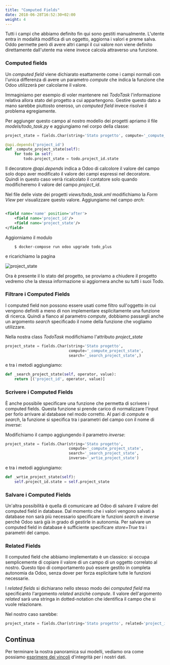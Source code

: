 ```yaml
---
title: "Computed Fields"
date: 2018-06-28T16:52:30+02:00
weight: 4
---
```


Tutti i campi che abbiamo definito fin qui sono gestiti manualmente. L'utente entra in modalità modifica di un oggetto, aggiorna i valori e preme salva. Oddo permette però di avere altri campi il cui valore non viene definito direttamente dall'utente ma viene invece calcola attraverso una funzione.

### Computed fields

Un _computed field_ viene dichiarato esattamente come i campi normali con l'unica differenza di avere un parametro _compute_ che indica la funzione che Odoo utilizzerà per calcolarne il valore.

Immaginiamo per esempio di voler mantenere nei _TodoTask_ l'informazione relativa allora stato del progetto a cui appartengono. Gestire questo dato a mano sarebbe piuttosto oneroso, un _computed field_ invece risolve il problema egregiamente.

Per aggiunger questo campo al nostro modello dei progetti apriamo il file _models/todo\_task.py_ e aggiungiamo nel corpo della classe:

```python 
project_state = fields.Char(string='Stato progetto', compute='_compute_project_state')

@api.depends('project_id')
def _compute_project_state(self):
    for todo in self:
        todo.project_state = todo.project_id.state
```

Il decoratore _@api.depends_ indica a Odoo di calcolore il valore del campo solo dopo aver modificato il valore dei campi espressi nel decoratore. Quindi in questo caso verrà ricalcolato il contatore solo quando modificheremo il valore del campo _project\_id_.

Nel file delle viste dei progetti _views/todo\_task.xml_ modifichiamo la _Form View_ per visualizzare questo valore. Aggiungiamo nel campo _arch_:

```xml

<field name='name' position='after'>
    <field name='project_id'/>
    <field name='project_state'/>
</field>

```

Aggiorniamo il modulo

```
    $ docker-compose run odoo upgrade todo_plus
```

e ricarichiamo la pagina

![project_state](/odoo.workshop/screen/computed_fields/project_state.png?width=60pc)

Ora è presente il lo stato del progetto, se proviamo a chiudere il progetto vedremo che la stessa informazione si aggiornera anche su tutti i suoi Todo.

### Filtrare i Computed Fields

I computed field non possono essere usati come filtro sull'oggetto in cui vengono definiti a meno di non implementare esplicitamente una funzione di ricerca. Quindi a fianco al parametro _compute_, dobbiamo passargli anche un argomento _search_ specificado il nome della funzione che vogliamo utilizzare.

Nella nostra class _TodoTask_ modifichiamo l'attributo _project\_state_

```python
project_state = fields.Char(string='Stato progetto', 
                            compute='_compute_project_state',
                            search='_search_project_state',)
```

e tra i metodi aggiungiamo:

```python
def _search_project_state(self, operator, value):
    return [('project_id', operator, value)]
```

### Scrivere i Computed Fields

È anche possibile specificare una funzione che permetta di scrivere i computed fields. Questa funzione si prende carico di normalizzare l'input per forlo arrivare al database nel modo corretto. Al pari di _compute_ e _search_, la funzione si specifica tra i parametri del campo con il nome di _inverse_:

Modifichiamo il campo aggiungendo il parametro _inverse_:

```python
project_state = fields.Char(string='Stato progetto', 
                            compute='_compute_project_state',
                            search='_search_project_state',
                            inverse='_wrtie_project_state')
```

e tra i metodi aggiungiamo:

```python
def _wrtie_project_state(self):
    self.project_id.state = self.project_state
```

### Salvare i Computed Fields

Un'altra possibilità è quella di comunicare ad Odoo di salvare il valore del computed field in database. Dal momento che i valori vengono salvati a database non sarà più necessario specificare le funzioni _search_ e _inverse_ perchè Odoo sarà già in grado di gestirle in autonomia.
Per salvare un computed field in database è sufficiente specificare _store=True_ tra i parametri del campo.

### Related Fields

Il computed field che abbiamo implementato è un classico: si occupa semplicemente di copiare il valore di un campo di un oggetto correlato al nostro. Questo tipo di comportamento può essere gestito in completa autonomia da Odoo, senza dover per forza esplicitare tutte le funzioni necessarie.

I _related fields_ si dichiarano nello stesso modo dei _computed field_ ma specificanto l'argomento _related_ anzichè _compute_. Il valore dell'argomento _related_ sarà una stringa in dotted-notation che identifica il campo che si vuole relazionare.

Nel nostro caso sarebbe:

```python
project_state = fields.Char(string='Stato progetto', related='project_id.state')
```

## Continua

Per terminare la nostra panoramica sui modelli, vediamo ora come possiamo [esprimere dei vincoli](/odoo.workshop/models/vincoli/) d'integrità per i nostri dati.
